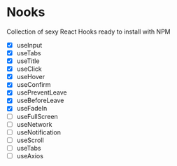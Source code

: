 # Nooks

Collection of sexy React Hooks ready to install with NPM

- [x] useInput
- [x] useTabs
- [x] useTitle
- [x] useClick
- [x] useHover
- [x] useConfirm
- [x] usePreventLeave
- [x] useBeforeLeave
- [x] useFadeIn
- [ ] useFullScreen
- [ ] useNetwork
- [ ] useNotification
- [ ] useScroll
- [ ] useTabs
- [ ] useAxios
